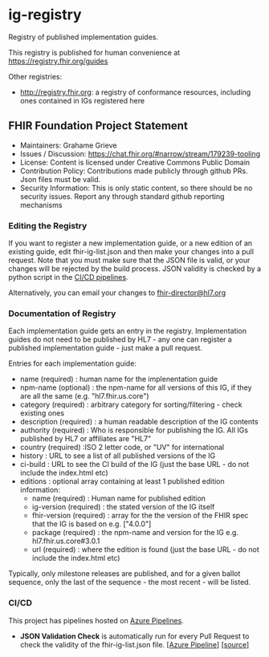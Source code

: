 <!---
 ____________________
|                    |
|  N  O  T  I  C  E  |
|____________________|

Please maintain this README.md as a linkable document, as other documentation may link back to it. The following sections should appear consistently in all updates to this document to maintain linkability:

## CI/CD

--->

# ig-registry

Registry of published implementation guides. 

This registry is published for human convenience at https://registry.fhir.org/guides

Other registries:

* http://registry.fhir.org: a registry of conformance resources, including ones contained in IGs registered here

## FHIR Foundation Project Statement

* Maintainers: Grahame Grieve
* Issues / Discussion: https://chat.fhir.org/#narrow/stream/179239-tooling
* License: Content is licensed under Creative Commons Public Domain
* Contribution Policy: Contributions made publicly through github PRs. Json files must be valid. 
* Security Information: This is only static content, so there should be no security issues. Report any through standard github reporting mechanisms

### Editing the Registry 

If you want to register a new implementation guide, or a new edition of an existing guide, edit fhir-ig-list.json and then make your changes into a pull request. Note that you must make sure that the JSON file is valid, or your changes will be rejected by the build process. JSON validity is checked by a python script in the [CI/CD pipelines](#cicd).

Alternatively, you can email your changes to fhir-director@hl7.org

### Documentation of Registry

Each implementation guide gets an entry in the registry. Implementation guides do not need to be 
published by HL7  - any one can register a published implementation guide - just make a pull request.

Entries for each implementation guide:

* name (required) : human name for the implenentation guide
* npm-name (optional) : the npm-name for all versions of this IG, if they are all the same (e.g. "hl7.fhir.us.core")
* category (required) : arbitrary category for sorting/filtering - check existing ones
* description (required) : a human readable description of the IG contents
* authority (required) : Who is responsible for publishing the IG. All IGs published by HL7 or affiliates are "HL7"
* country (required) :ISO 2 letter code, or "UV" for international
* history : URL to see a list of all published versions of the IG
* ci-build : URL to see the CI build of the IG (just the base URL - do not include the index.html etc)
* editions : optional array containing at least 1 published edition information:
  * name (required) : Human name for published edition
  * ig-version (required) : the stated version of the IG itself
  * fhir-version (required) : array for the the version of the FHIR spec that the IG is based on e.g. ["4.0.0"]
  * package (required) : the npm-name and version for the IG e.g. hl7.fhir.us.core#3.0.1
  * url (required) : where the edition is found (just the base URL - do not include the index.html etc)

Typically, only milestone releases are published, and for a given ballot sequence, only the last of the sequence - the most recent - will be listed.

### CI/CD

This project has pipelines hosted on [Azure Pipelines](https://dev.azure.com/fhir-pipelines/ig-registry). 

* **JSON Validation Check** is automatically run for every Pull Request to check the validity of the fhir-ig-list.json file. [[Azure Pipeline]](https://dev.azure.com/fhir-pipelines/ig-registry/_build?definitionId=19) [[source]](azure-pipelines.yml)

